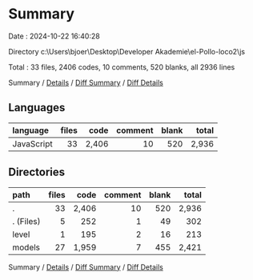 # Summary

Date : 2024-10-22 16:40:28

Directory c:\\Users\\bjoer\\Desktop\\Developer Akademie\\el-Pollo-loco2\\js

Total : 33 files,  2406 codes, 10 comments, 520 blanks, all 2936 lines

Summary / [Details](details.md) / [Diff Summary](diff.md) / [Diff Details](diff-details.md)

## Languages
| language | files | code | comment | blank | total |
| :--- | ---: | ---: | ---: | ---: | ---: |
| JavaScript | 33 | 2,406 | 10 | 520 | 2,936 |

## Directories
| path | files | code | comment | blank | total |
| :--- | ---: | ---: | ---: | ---: | ---: |
| . | 33 | 2,406 | 10 | 520 | 2,936 |
| . (Files) | 5 | 252 | 1 | 49 | 302 |
| level | 1 | 195 | 2 | 16 | 213 |
| models | 27 | 1,959 | 7 | 455 | 2,421 |

Summary / [Details](details.md) / [Diff Summary](diff.md) / [Diff Details](diff-details.md)